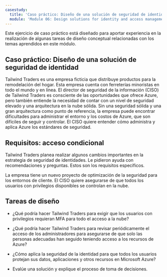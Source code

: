 ```yaml
---
casestudy:
  title: 'Caso práctico: Diseño de una solución de seguridad de identidad'
  module: 'Module 06: Design solutions for identity and access management'
---
```

Este ejercicio de caso práctico está diseñado para aportar experiencia en la realización de algunas tareas de diseño conceptual relacionadas con los temas aprendidos en este módulo.

## Caso práctico: Diseño de una solución de seguridad de identidad

Tailwind Traders es una empresa ficticia que distribuye productos para la remodelación del hogar. Esta empresa cuenta con ferreterías minoristas en todo el mundo y en línea. El director de seguridad de la información (CISO) de Tailwind Traders es consciente de las oportunidades que ofrece Azure, pero también entiende la necesidad de contar con un nivel de seguridad elevado y una arquitectura en la nube sólida. Sin una seguridad sólida y una gran arquitectura como punto de referencia, la empresa puede encontrar dificultades para administrar el entorno y los costos de Azure, que son difíciles de seguir y controlar. El CISO quiere entender cómo administra y aplica Azure los estándares de seguridad.

## Requisitos: acceso condicional

Tailwind Traders planea realizar algunos cambios importantes en la estrategia de seguridad de identidades. Le pidieron ayuda con recomendaciones y preguntas. Estos son los requisitos específicos.

La empresa tiene un nuevo proyecto de optimización de la seguridad para los entornos de cliente. El CISO quiere asegurarse de que todos los usuarios con privilegios disponibles se controlan en la nube.

## Tareas de diseño

* ¿Qué podría hacer Tailwind Traders para exigir que los usuarios con privilegios requieran MFA para todo el acceso a la nube?

* ¿Qué podría hacer Tailwind Traders para revisar periódicamente el acceso de los administradores para asegurarse de que solo las personas adecuadas han seguido teniendo acceso a los recursos de Azure?

* ¿Cómo aplica la seguridad de la identidad para que todos los usuarios protejan sus datos, aplicaciones y otros recursos en Microsoft Azure?

* Evalúe una solución y explique el proceso de toma de decisiones.
